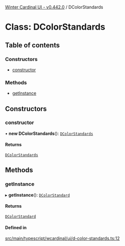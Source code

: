 [Winter Cardinal UI - v0.442.0](../index.md) / DColorStandards

# Class: DColorStandards

## Table of contents

### Constructors

- [constructor](DColorStandards.md#constructor)

### Methods

- [getInstance](DColorStandards.md#getinstance)

## Constructors

### constructor

• **new DColorStandards**(): [`DColorStandards`](DColorStandards.md)

#### Returns

[`DColorStandards`](DColorStandards.md)

## Methods

### getInstance

▸ **getInstance**(): [`DColorStandard`](DColorStandard.md)

#### Returns

[`DColorStandard`](DColorStandard.md)

#### Defined in

[src/main/typescript/wcardinal/ui/d-color-standards.ts:12](https://github.com/winter-cardinal/winter-cardinal-ui/blob/v0.442.0/src/main/typescript/wcardinal/ui/d-color-standards.ts#L12)
